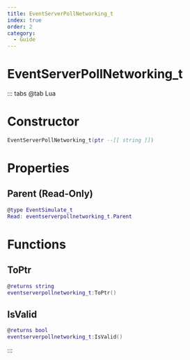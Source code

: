 ```yaml
---
title: EventServerPollNetworking_t
index: true
order: 2
category:
  - Guide
---
```


# EventServerPollNetworking_t

::: tabs
@tab Lua
# Constructor
```lua
EventServerPollNetworking_t(ptr --[[ string ]])
```
# Properties
## Parent (Read-Only)
```lua
@type EventSimulate_t
Read: eventserverpollnetworking_t.Parent
```
# Functions
## ToPtr
```lua
@returns string
eventserverpollnetworking_t:ToPtr()
```
## IsValid
```lua
@returns bool
eventserverpollnetworking_t:IsValid()
```

:::